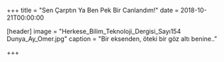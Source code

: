 +++
title = "Sen Çarptın Ya Ben Pek Bir Canlandım!"
date = 2018-10-21T00:00:00





[header]
image = "Herkese_Bilim_Teknoloji_Dergisi_Sayı154 Dunya_Ay_Omer.jpg"
caption = "Bir eksenden, öteki bir göz altı benine.."

+++
